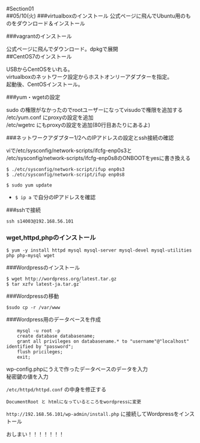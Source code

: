 #Section01	
##05/10(火)
###virtualboxのインストール
公式ページに飛んでUbuntu用のものをダウンロード＆インストール

###vagrantのインストール

公式ページに飛んでダウンロード。dpkgで展開  
##CentOS7のインストール  

USBからCentOSをいれる。  
virtualboxのネットワーク設定からホストオンリーアダプターを指定。  
起動後、CentOSインストール。  

###yum・wgetの設定

sudo の権限がなかったのでrootユーザーになってvisudoで権限を追加する  
/etc/yum.conf にproxyの設定を追加  
/etc/wgetrc にもproxyの設定を追加(80行目あたりにあるよ)  

###ネットワークアダプター1/2へのIPアドレスの設定とssh接続の確認  

viで/etc/sysconfig/network-scripts/ifcfg-enp0s3と  
/etc/sysconfig/network-scripts/ifcfg-enp0s8のONBOOTをyesに書き換える  

	$ ./etc/sysconfig/network-script/ifup enp0s3   
	$ ./etc/sysconfig/network-script/ifup enp0s8   

	$ sudo yum update    

* `$ ip a` で自分のIPアドレスを確認  

###sshで接続  

	ssh s14003@192.168.56.101  

### wget,httpd,phpのインストール  

	$ yum -y install httpd mysql mysql-server mysql-devel mysql-utilities php php-mysql wget  

###Wordpressのインストール  

	$ wget http://wordpress.org/latest.tar.gz  
	$ tar xzfv latest-ja.tar.gz`  

###Wordpressの移動  

	$sudo cp -r /var/www  

###Wordpress用のデータベースを作成  

``` mysql
	mysql -u root -p  
	create database databasename;
	grant all privileges on databasename.* to "username"@"localhost" identified by "password";
	flush pricileges;
	exit;
```

wp-config.phpにうえで作ったデータベースのデータを入力  
秘密鍵の値を入力  

`/etc/httpd/httpd.conf` の中身を修正する  

	DocumentRoot と htmlになっているところをwordpressに変更  

`http://192.168.56.101/wp-admin/install.php` に接続してWordpressをインストール

おしまい！！！！！！！